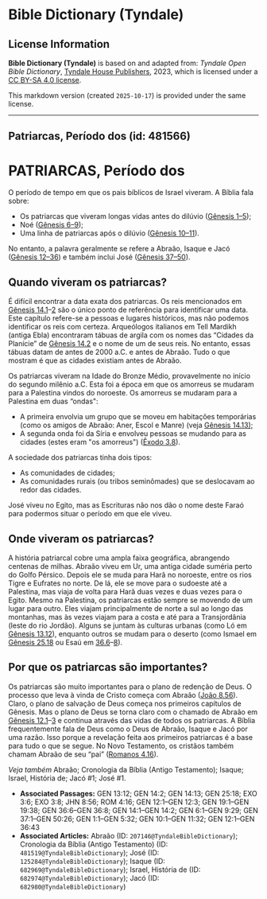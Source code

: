 # Bible Dictionary (Tyndale)

## License Information

**Bible Dictionary (Tyndale)** is based on and adapted from: _Tyndale Open Bible Dictionary_, [Tyndale House Publishers](https://tyndaleopenresources.com/), 2023, which is licensed under a [CC BY-SA 4.0 license](https://creativecommons.org/licenses/by-sa/4.0/legalcode.en).

This markdown version (created `2025-10-17`) is provided under the same license.



--------------------------------

## Patriarcas, Período dos (id: 481566)

PATRIARCAS, Período dos
=======================

O período de tempo em que os pais bíblicos de Israel viveram. A Bíblia fala sobre:

* Os patriarcas que viveram longas vidas antes do dilúvio ([Gênesis 1–5](https://ref.ly/Gen1:1-Gen5:32));
* Noé ([Gênesis 6–9](https://ref.ly/Gen6:1-Gen9:29));
* Uma linha de patriarcas após o dilúvio ([Gênesis 10–11](https://ref.ly/Gen10:1-Gen11:32)).

No entanto, a palavra geralmente se refere a Abraão, Isaque e Jacó ([Gênesis 12–36](https://ref.ly/Gen12:1-Gen36:43)) e também inclui José ([Gênesis 37–50](https://ref.ly/Gen37:1-Gen50:26)).

Quando viveram os patriarcas?
-----------------------------

É difícil encontrar a data exata dos patriarcas. Os reis mencionados em [Gênesis 14\.1](https://ref.ly/Gen14:1-Gen14:2)–[2](https://ref.ly/Gen14:1-Gen14:2) são o único ponto de referência para identificar uma data. Este capítulo refere\-se a pessoas e lugares históricos, mas não podemos identificar os reis com certeza. Arqueólogos italianos em Tell Mardikh (antiga Ebla) encontraram tábuas de argila com os nomes das “Cidades da Planície” de [Gênesis 14\.2](https://ref.ly/Gen14:2) e o nome de um de seus reis. No entanto, essas tábuas datam de antes de 2000 a.C. e antes de Abraão. Tudo o que mostram é que as cidades existiam antes de Abraão.

Os patriarcas viveram na Idade do Bronze Médio, provavelmente no início do segundo milênio a.C. Esta foi a época em que os amorreus se mudaram para a Palestina vindos do noroeste. Os amorreus se mudaram para a Palestina em duas “ondas":

* A primeira envolvia um grupo que se moveu em habitações temporárias (como os amigos de Abraão: Aner, Escol e Manre) (veja [Gênesis 14\.13\);](https://ref.ly/Gen14:13)
* A segunda onda foi da Síria e envolveu pessoas se mudando para as cidades (estes eram "os amorreus") ([Êxodo 3\.8](https://ref.ly/Exod3:8)).

A sociedade dos patriarcas tinha dois tipos:

* As comunidades de cidades;
* As comunidades rurais (ou tribos seminômades) que se deslocavam ao redor das cidades.

José viveu no Egito, mas as Escrituras não nos dão o nome deste Faraó para podermos situar o período em que ele viveu.

Onde viveram os patriarcas?
---------------------------

A história patriarcal cobre uma ampla faixa geográfica, abrangendo centenas de milhas. Abraão viveu em Ur, uma antiga cidade suméria perto do Golfo Pérsico. Depois ele se muda para Harã no noroeste, entre os rios Tigre e Eufrates no norte. De lá, ele se move para o sudoeste até a Palestina, mas viaja de volta para Harã duas vezes e duas vezes para o Egito. Mesmo na Palestina, os patriarcas estão sempre se movendo de um lugar para outro. Eles viajam principalmente de norte a sul ao longo das montanhas, mas às vezes viajam para a costa e até para a Transjordânia (leste do rio Jordão). Alguns se juntam às culturas urbanas (como Ló em [Gênesis 13\.12](https://ref.ly/Gen13:12)), enquanto outros se mudam para o deserto (como Ismael em [Gênesis 25\.18](https://ref.ly/Gen25:18) ou Esaú em [36\.6](https://ref.ly/Gen36:6-Gen36:8)–[8](https://ref.ly/Gen36:6-Gen36:8)).

Por que os patriarcas são importantes?
--------------------------------------

Os patriarcas são muito importantes para o plano de redenção de Deus. O processo que leva à vinda de Cristo começa com Abraão ([João 8\.56](https://ref.ly/John8:56)). Claro, o plano de salvação de Deus começa nos primeiros capítulos de Gênesis. Mas o plano de Deus se torna claro com o chamado de Abraão em [Gênesis 12\.1](https://ref.ly/Gen12:1-Gen12:3)–[3](https://ref.ly/Gen12:1-Gen12:3) e continua através das vidas de todos os patriarcas. A Bíblia frequentemente fala de Deus como o Deus de Abraão, Isaque e Jacó por uma razão. Isso porque a revelação feita aos primeiros patriarcas é a base para tudo o que se segue. No Novo Testamento, os cristãos também chamam Abraão de seu “pai” ([Romanos 4\.16](https://ref.ly/Rom4:16)).

*Veja também* Abraão; Cronologia da Bíblia (Antigo Testamento); Isaque; Israel, História de; Jacó \#1; José \#1.

* **Associated Passages:** GEN 13:12; GEN 14:2; GEN 14:13; GEN 25:18; EXO 3:6; EXO 3:8; JHN 8:56; ROM 4:16; GEN 12:1–GEN 12:3; GEN 19:1–GEN 19:38; GEN 36:6–GEN 36:8; GEN 14:1–GEN 14:2; GEN 6:1–GEN 9:29; GEN 37:1–GEN 50:26; GEN 1:1–GEN 5:32; GEN 10:1–GEN 11:32; GEN 12:1–GEN 36:43
* **Associated Articles:** Abraão (ID: `207146@TyndaleBibleDictionary`); Cronologia da Bíblia (Antigo Testamento) (ID: `481519@TyndaleBibleDictionary`); José (ID: `125284@TyndaleBibleDictionary`); Isaque (ID: `682969@TyndaleBibleDictionary`); Israel, História de (ID: `682974@TyndaleBibleDictionary`); Jacó (ID: `682980@TyndaleBibleDictionary`)

